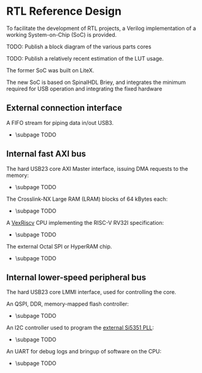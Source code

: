 # RTL Reference Design

To facilitate the development of RTL projects, a Verilog implementation of a
working System-on-Chip (SoC) is provided.

TODO: Publish a block diagram of the various parts cores

TODO: Publish a relatively recent estimation of the LUT usage.

The former SoC was built on LiteX.

The new SoC is based on SpinalHDL Briey, and integrates the minimum required
for USB operation and integrating the fixed hardware


## External connection interface

A FIFO stream for piping data in/out USB3.
- \subpage TODO


## Internal fast AXI bus

The hard USB23 core AXI Master interface, issuing DMA requests to the memory:
- \subpage TODO

The Crosslink-NX Large RAM (LRAM) blocks of 64 kBytes each:
- \subpage TODO

A [VexRiscv](https://github.com/SpinalHDL/VexRiscv#area-usage-and-maximal-frequency)
CPU implementing the RISC-V RV32I specification:
- \subpage TODO

The external Octal SPI or HyperRAM chip.
- \subpage TODO


## Internal lower-speed peripheral bus

The hard USB23 core LMMI interface, used for controlling the core.

An QSPI, DDR, memory-mapped flash controller:
- \subpage TODO

An I2C controller used to program the [external Si5351 PLL](som_clocks.md):
- \subpage TODO

An UART for debug logs and bringup of software on the CPU:
- \subpage TODO
